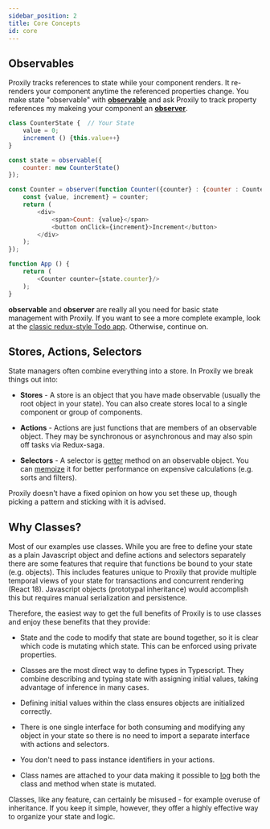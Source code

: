 ```yaml
---
sidebar_position: 2
title: Core Concepts
id: core
---
```


## Observables
Proxily tracks references to state while your component renders.  It re-renders your component anytime the referenced properties change.  You make state "observable" with [**observable**](../API/observable.md#observable) and ask Proxily to track property references my makeing your component an [**observer**](../API/observable#observer).
```javascript
class CounterState {  // Your State
    value = 0;  
    increment () {this.value++}
}

const state = observable({ 
    counter: new CounterState()
});

const Counter = observer(function Counter({counter} : {counter : CounterState}) {
    const {value, increment} = counter;
    return (
        <div>
            <span>Count: {value}</span>
            <button onClick={increment}>Increment</button>
        </div>
    );
});

function App () {
    return (
        <Counter counter={state.counter}/>
    );
}
```
**observable** and **observer** are really all you need for basic state management with Proxily.  If you want to see a more complete example, look at the [classic redux-style Todo app](https://github.com/selsamman/proxily_react_todo_classic).  Otherwise, continue on.


## Stores, Actions, Selectors
State managers often combine everything into a store. In Proxily we break things out into:

* **Stores** - A store is an object that you have made observable (usually the root object in your state).  You can also create stores local to a single component or group of components. 

* **Actions** - Actions are just functions that are members of an observable object.  They may be synchronous or asynchronous and may also spin off tasks via Redux-saga. 

* **Selectors** - A selector is [getter](https://developer.mozilla.org/en-US/docs/Web/JavaScript/Reference/Functions/get) method on an observable object.  You can [memoize](../Features/observables#memoization) it for better performance on expensive calculations (e.g. sorts and filters).

Proxily doesn't have a fixed opinion on how you set these up, though picking a pattern and sticking with it is advised.

## Why Classes?
Most of our examples use classes. While you are free to define your state as a plain Javascript object and define actions and selectors separately there are some features that require that functions be bound to your state (e.g. objects).  This includes features unique to Proxily that provide multiple temporal views of your state for transactions and concurrent rendering (React 18).  Javascript objects (prototypal inheritance) would accomplish this but requires manual serialization and persistence. 

Therefore, the easiest way to get the full benefits of Proxily is to use classes and enjoy these benefits that they provide:

* State and the code to modify that state are bound together, so it is clear which code is mutating which state.  This can be enforced using private properties.

* Classes are the most direct way to define types in Typescript.  They combine describing and typing state with assigning initial values, taking advantage of inference in many cases.

* Defining initial values within the class ensures objects are initialized correctly.

* There is one single interface for both consuming and modifying any object in your state so there is no need to import a separate interface with actions and selectors.

* You don't need to pass instance identifiers in your actions.

* Class names are attached to your data making it possible to [log](../Features/tools#logging) both the class and method when state is mutated.

Classes, like any feature, can certainly be misused - for example overuse of inheritance.  If you keep it simple, however, they offer a highly effective way to organize your state and logic. 
